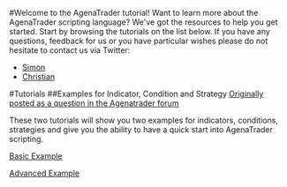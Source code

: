 #Welcome to the AgenaTrader tutorial!
Want to learn more about the AgenaTrader scripting language? We've got the resources to help you get started. Start by browsing the tutorials on the list below.
If you have any questions, feedback for us or you have particular wishes please do not hesitate to contact us via Twitter:
* [Simon](https://twitter.com/SimonPucher)
* [Christian](https://twitter.com/ckovar82)

#Tutorials
##Examples for Indicator, Condition and Strategy
[Originally posted as a question in the Agenatrader forum](http://www.tradeescort.com/phpbb_de/viewtopic.php?f=18&t=2680&p=11739)

These two tutorials will show you two examples for indicators, conditions, strategies and give you the ability to have a quick start into AgenaTrader scripting.

[Basic Example](./Example_Indicator_Condition_Strategy_Basic/README.md)

[Advanced Example](./Example_Indicator_Condition_Strategy_Advanced/README.md)
